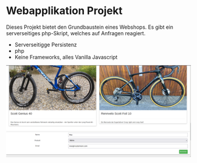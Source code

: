 # Webapplikation Projekt 

Dieses Projekt bietet den Grundbaustein eines Webshops. Es gibt ein serverseitiges php-Skript, welches auf Anfragen reagiert. 

- Serverseitigge Persistenz
- php
- Keine Frameworks, alles Vanilla Javascript


![Alt](webshop-screenshot.png)

